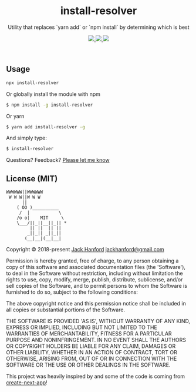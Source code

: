 <h1 align="center">
  install-resolver
</h1>

<p align="center">
  Utility that replaces `yarn add` or `npm install` by determining which is best
</p>

<p align="center">
  <a href="https://www.npmjs.com/package/install-resolver">
    <img src="https://img.shields.io/npm/dy/install-resolver.svg">
  </a>
  <a href="https://www.npmjs.com/package/install-resolver">
    <img src="https://img.shields.io/npm/v/install-resolver.svg?maxAge=3600&label=install-resolver&colorB=007ec6">
  </a>
  <img src="https://img.shields.io/github/repo-size/hanford/install-resolver.svg" />
</p>

<br/>

## Usage

```sh
npx install-resolver
```

Or globally install the module with npm
```sh
$ npm install -g install-resolver
```


Or yarn
```sh
$ yarn add install-resolver -g
```

And simply type:
```sh
$ install-resolver
```

Questions? Feedback? [Please let me know](https://github.com/hanford/install-resolver/issues/new)

## License (MIT)

```
WWWWWW||WWWWWW
 W W W||W W W
      ||
    ( OO )__________
     /  |           \
    /o o|    MIT     \
    \___/||_||__||_|| *
         || ||  || ||
        _||_|| _||_||
       (__|__|(__|__|
```
Copyright © 2018-present [Jack Hanford](http://jackhanford.com) jackhanford@gmail.com

Permission is hereby granted, free of charge, to any person obtaining a copy of this software and associated documentation files (the 'Software'), to deal in the Software without restriction, including without limitation the rights to use, copy, modify, merge, publish, distribute, sublicense, and/or sell copies of the Software, and to permit persons to whom the Software is furnished to do so, subject to the following conditions:

The above copyright notice and this permission notice shall be included in all copies or substantial portions of the Software.

THE SOFTWARE IS PROVIDED 'AS IS', WITHOUT WARRANTY OF ANY KIND, EXPRESS OR IMPLIED, INCLUDING BUT NOT LIMITED TO THE WARRANTIES OF MERCHANTABILITY, FITNESS FOR A PARTICULAR PURPOSE AND NONINFRINGEMENT. IN NO EVENT SHALL THE AUTHORS OR COPYRIGHT HOLDERS BE LIABLE FOR ANY CLAIM, DAMAGES OR OTHER LIABILITY, WHETHER IN AN ACTION OF CONTRACT, TORT OR OTHERWISE, ARISING FROM, OUT OF OR IN CONNECTION WITH THE SOFTWARE OR THE USE OR OTHER DEALINGS IN THE SOFTWARE.

This project was heavily inspired by and some of the code is coming from [create-next-app](https://github.com/segmentio/create-next-app)!